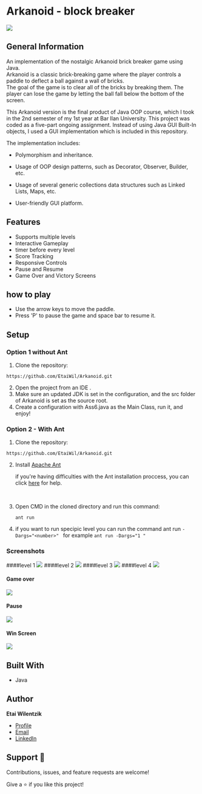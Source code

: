 # Arkanoid - block breaker 

![](images/arkanoid.gif)

## General Information

An implementation of the nostalgic Arkanoid brick breaker game using Java. <br>
Arkanoid is a classic brick-breaking game where the player controls a paddle to deflect a ball against a wall of bricks.<br>
The goal of the game is to clear all of the bricks by breaking them.
The player can lose the game by letting the ball fall below the bottom of the screen.

This Arkanoid version is the final product of Java OOP course, which I took in the 2nd semester of my 1st year at Bar Ilan University.
This project was coded as a five-part ongoing assignment.
Instead of using Java GUI Built-In objects, I used a GUI implementation which is included in this repository.

The implementation includes:

* Polymorphism and inheritance.

* Usage of OOP design patterns, such as Decorator, Observer, Builder, etc.

* Usage of several generic collections data structures such as Linked Lists, Maps, etc.

* User-friendly GUI platform.


## Features
- Supports multiple levels
- Interactive Gameplay
- timer before every level
- Score Tracking
- Responsive Controls
- Pause and Resume
- Game Over and Victory Screens
## how to play 
* Use the arrow keys to move the paddle.
 * Press 'P' to pause the game and space bar to resume it.
## Setup
### Option 1 without Ant
1. Clone the repository:
```
https://github.com/EtaiWil/Arkanoid.git
```

2. Open the project from an IDE .
3. Make sure an updated JDK is set in the configuration, and the src folder of Arkanoid is set as the source root.
4. Create a configuration with Ass6.java as the Main Class, run it, and enjoy!

### Option 2 - With Ant
1. Clone the repository:
  ```
https://github.com/EtaiWil/Arkanoid.git
```
2. Install [Apache Ant](https://ant.apache.org/bindownload.cgi)

   if you're having difficulties with the Ant installation proccess, you can click [here](https://www.youtube.com/watchv=3eaW81yYIqY&t=353s&ab_channel=xscourse) for help.

<br /> 

3. Open CMD in the cloned directory and run this command:
    ```
    ant run
    ```
4. if you want to run specipic level you can run the command ant run ``` -Dargs="<number>"  ``` for example  ``` ant run -Dargs="1 " ```

### Screenshots
####level 1
![](images/level1.png)
####level 2
![](images/level2.png)
####level 3
![](images/level3.png)
####level 4
![](images/level4.png)
#### Game over
![](images/gameover.png)
#### Pause
![](images/pause.png)
#### Win Screen
![](images/WinScreen.png)





## Built With

- Java


## Author

**Etai Wilentzik**

- [Profile](https://github.com/EtaiWil )
- [Email](mailto:etaiwil2000@gmail.com?subject=Hi "Hi!")
- [LinkedIn](https://www.linkedin.com/in/etai-wilentzik-b5a106212/ "Welcome")

## Support 🤝

Contributions, issues, and feature requests are welcome!

Give a ⭐️ if you like this project!